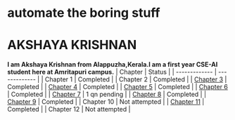 # automate the boring stuff
# AKSHAYA KRISHNAN
**I am Akshaya Krishnan from Alappuzha,Kerala.I am a first year CSE-AI student here at Amritapuri campus.**
| Chapter  | Status |
| ------------- | ------------- |
| Chapter 1  | Completed  |
| Chapter 2  | Completed  |
| [Chapter 3](https://github.com/akshaya9999/pythonautomate/tree/main/Chapter3)  | Completed  |
| [Chapter 4](https://github.com/akshaya9999/pythonautomate/tree/main/Chapter4)  | Completed  |
| [Chapter 5](https://github.com/akshaya9999/pythonautomate/tree/main/Chapter5)  | Completed  |
| [Chapter 6](https://github.com/akshaya9999/pythonautomate/tree/main/Chapter6)  | Completed  |
| [Chapter 7](https://github.com/akshaya9999/pythonautomate/tree/main/Chapter7)  | 1 qn pending  |
| [Chapter 8](https://github.com/akshaya9999/pythonautomate/tree/main/Chapter8)  | Completed  |
| [Chapter 9](https://github.com/akshaya9999/pythonautomate/tree/main/Chapter9)  | Completed  |
| Chapter 10  | Not attempted  |
| [Chapter 11](https://github.com/akshaya9999/pythonautomate/tree/main/Chapter11)  | Completed  |
| Chapter 12  | Not attempted  |
